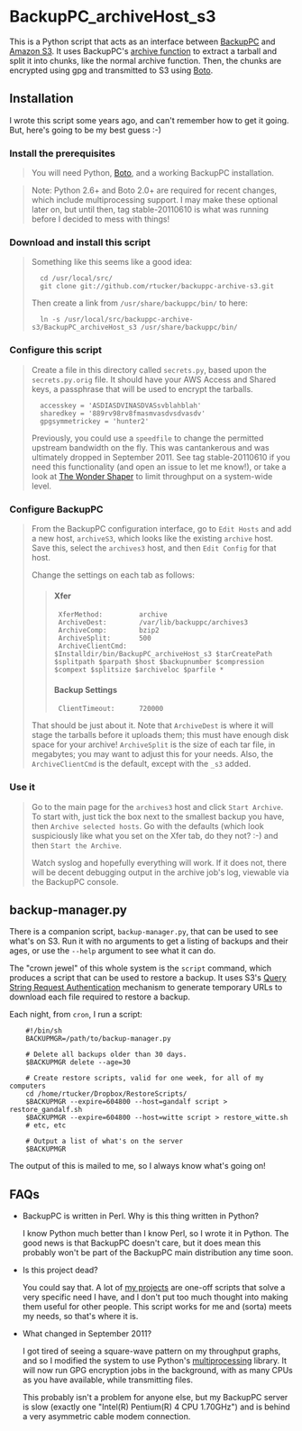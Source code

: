 BackupPC_archiveHost_s3
=======================

This is a Python script that acts as an interface between
[BackupPC](http://backuppc.sourceforge.net/) and
[Amazon S3](http://aws.amazon.com/s3/).  It uses BackupPC's
[archive function](http://backuppc.sourceforge.net/faq/BackupPC.html#archive_functions)
to extract a tarball and split it into chunks, like the normal archive
function.  Then, the chunks are encrypted using gpg and transmitted to
S3 using [Boto](https://github.com/boto/boto).

Installation
------------

I wrote this script some years ago, and can't remember how to get it going.
But, here's going to be my best guess :-)

### Install the prerequisites

> You will need Python, [Boto](https://github.com/boto/boto), and a
> working BackupPC installation.

> Note: Python 2.6+ and Boto 2.0+ are required for recent changes, which
> include multiprocessing support.  I may make these optional later on,
> but until then, tag stable-20110610 is what was running before I decided
> to mess with things!

### Download and install this script

> Something like this seems like a good idea:
>  
>       cd /usr/local/src/
>       git clone git://github.com/rtucker/backuppc-archive-s3.git
>
> Then create a link from `/usr/share/backuppc/bin/` to here:
>
>       ln -s /usr/local/src/backuppc-archive-s3/BackupPC_archiveHost_s3 /usr/share/backuppc/bin/

### Configure this script

> Create a file in this directory called `secrets.py`, based upon the
> `secrets.py.orig` file.  It should have your AWS Access and Shared keys,
> a passphrase that will be used to encrypt the tarballs.
> 
>       accesskey = 'ASDIASDVINASDVASsvblahblah'
>       sharedkey = '889rv98rv8fmasmvasdvsdvasdv'
>       gpgsymmetrickey = 'hunter2'
>
> Previously, you could use a `speedfile` to change the permitted upstream
> bandwidth on the fly.  This was cantankerous and was ultimately dropped
> in September 2011.  See tag stable-20110610 if you need this functionality
> (and open an issue to let me know!), or take a look at
> [The Wonder Shaper](http://lartc.org/wondershaper/) to limit throughput
> on a system-wide level.
 
### Configure BackupPC

> From the BackupPC configuration interface, go to `Edit Hosts` and add a
> new host, `archiveS3`, which looks like the existing `archive` host.
> Save this, select the `archives3` host, and then `Edit Config` for that
> host.
> 
> Change the settings on each tab as follows:
> 
>> #### Xfer
>>      XferMethod:         archive
>>      ArchiveDest:        /var/lib/backuppc/archives3
>>      ArchiveComp:        bzip2
>>      ArchiveSplit:       500
>>      ArchiveClientCmd:   $Installdir/bin/BackupPC_archiveHost_s3 $tarCreatePath $splitpath $parpath $host $backupnumber $compression $compext $splitsize $archiveloc $parfile *
>> 
>> #### Backup Settings
>>      ClientTimeout:      720000
> 
> That should be just about it.  Note that `ArchiveDest` is where it will
> stage the tarballs before it uploads them; this must have enough disk
> space for your archive!  `ArchiveSplit` is the size of each tar file,
> in megabytes; you may want to adjust this for your needs.  Also, the
> `ArchiveClientCmd` is the default, except with the `_s3` added.

### Use it

> Go to the main page for the `archives3` host and click `Start Archive`.
> To start with, just tick the box next to the smallest backup you have,
> then `Archive selected hosts`.  Go with the defaults (which look
> suspiciously like what you set on the Xfer tab, do they not?  :-) and
> then `Start the Archive`.
> 
> Watch syslog and hopefully everything will work.  If it does not, there
> will be decent debugging output in the archive job's log, viewable via
> the BackupPC console.

backup-manager.py
-----------------

There is a companion script, `backup-manager.py`, that can be used to see
what's on S3.  Run it with no arguments to get a listing of backups and
their ages, or use the `--help` argument to see what it can do.

The "crown jewel" of this whole system is the `script` command, which
produces a script that can be used to restore a backup.  It uses S3's
[Query String Request Authentication](http://docs.amazonwebservices.com/AmazonS3/latest/dev/index.html?RESTAuthentication.html#RESTAuthenticationQueryStringAuth)
mechanism to generate temporary URLs to download each file required to
restore a backup.

Each night, from `cron`, I run a script:

        #!/bin/sh
        BACKUPMGR=/path/to/backup-manager.py

        # Delete all backups older than 30 days.
        $BACKUPMGR delete --age=30

        # Create restore scripts, valid for one week, for all of my computers
        cd /home/rtucker/Dropbox/RestoreScripts/
        $BACKUPMGR --expire=604800 --host=gandalf script > restore_gandalf.sh
        $BACKUPMGR --expire=604800 --host=witte script > restore_witte.sh
        # etc, etc

        # Output a list of what's on the server
        $BACKUPMGR

The output of this is mailed to me, so I always know what's going on!

FAQs
----
*   BackupPC is written in Perl.  Why is this thing written in Python?

    I know Python much better than I know Perl, so I wrote it in Python.
    The good news is that BackupPC doesn't care, but it does mean this
    probably won't be part of the BackupPC main distribution any time soon.

*   Is this project dead?

    You could say that.  A lot of [my projects](https://github.com/rtucker/)
    are one-off scripts that solve a very specific need I have, and I don't
    put too much thought into making them useful for other people.  This
    script works for me and (sorta) meets my needs, so that's where it is.

*   What changed in September 2011?

    I got tired of seeing a square-wave pattern on my throughput graphs,
    and so I modified the system to use Python's
    [multiprocessing](http://docs.python.org/library/multiprocessing.html)
    library.  It will now run GPG encryption jobs in the background,
    with as many CPUs as you have available, while transmitting files.

    This probably isn't a problem for anyone else, but my BackupPC server
    is slow (exactly one "Intel(R) Pentium(R) 4 CPU 1.70GHz") and is
    behind a very asymmetric cable modem connection.
